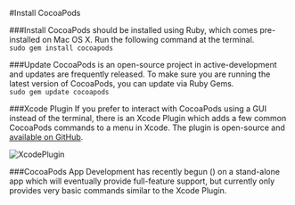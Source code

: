 #Install CocoaPods

###Install
CocoaPods should be installed using Ruby, which comes pre-installed on Mac OS X. Run the following command at the terminal.  
```sudo gem install cocoapods```

###Update
CocoaPods is an open-source project in active-development and updates are frequently released. To make sure you are running the latest version of CocoaPods, you can update via Ruby Gems.  
```sudo gem update cocoapods```

###Xcode Plugin
If you prefer to interact with CocoaPods using a GUI instead of the terminal, there is an Xcode Plugin which adds a few common CocoaPods commands to a menu in Xcode. The plugin is open-source and [available on GitHub](https://github.com/kattrali/cocoapods-xcode-plugin).

![XcodePlugin](https://github.com/kattrali/cocoadocs-xcode-plugin/raw/master/menu.png)

###CocoaPods App
Development has recently begun () on a stand-alone app which will eventually provide full-feature support, but currently only provides very basic commands similar to the Xcode Plugin.
